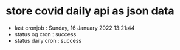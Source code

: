 # store covid daily api as json data

- last cronjob : Sunday, 16 January 2022 13:21:44
- status og cron : success
- status daily cron : success
      
      